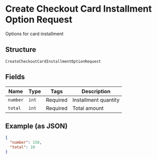 
# Create Checkout Card Installment Option Request

Options for card installment

## Structure

`CreateCheckoutCardInstallmentOptionRequest`

## Fields

| Name | Type | Tags | Description |
|  --- | --- | --- | --- |
| `number` | `int` | Required | Installment quantity |
| `total` | `int` | Required | Total amount |

## Example (as JSON)

```json
{
  "number": 158,
  "total": 10
}
```

